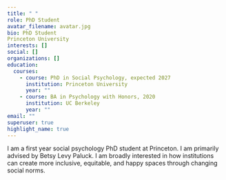 ```yaml
---
title: " "
role: PhD Student
avatar_filename: avatar.jpg
bio: PhD Student
Princeton University
interests: []
social: []
organizations: []
education:
  courses:
    - course: PhD in Social Psychology, expected 2027
      institution: Princeton University
      year: ""
    - course: BA in Psychology with Honors, 2020
      institution: UC Berkeley
      year: ""
email: ""
superuser: true
highlight_name: true
---
```

I am a first year social psychology PhD student at Princeton. I am primarily advised by Betsy Levy Paluck. I am broadly interested in how institutions can create more inclusive, equitable, and happy spaces through changing social norms.
